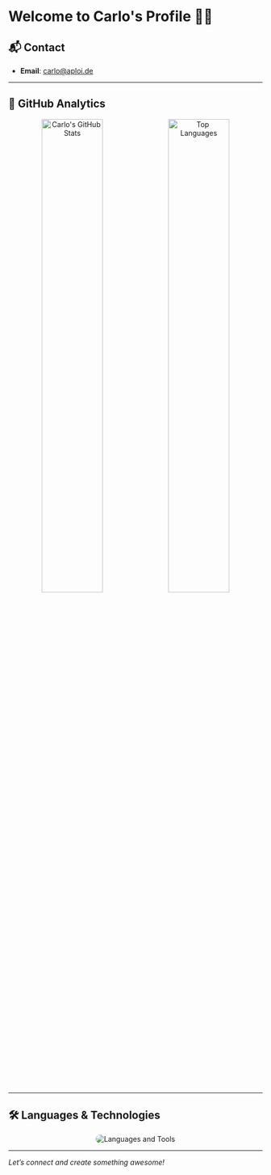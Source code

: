 # Welcome to Carlo's Profile 🧑‍💻

## 📬 Contact
- **Email**: [carlo@aploi.de](mailto:carlo@aploi.de)

---

## 🚀 GitHub Analytics
<p align="center">
  <img alt="Carlo's GitHub Stats" src="https://github-readme-stats-eight-theta.vercel.app/api?username=cesp99&show_icons=true&theme=tokyonight&include_all_commits=true&count_private=true" width="49%"/>
  <img alt="Top Languages" src="https://github-readme-stats-eight-theta.vercel.app/api/top-langs/?username=cesp99&layout=compact&langs_count=8&theme=tokyonight" width="49%"/>
</p>

---

## 🛠️ Languages & Technologies
<p align="center">
  <img src="https://skillicons.dev/icons?i=java,kotlin,ruby,swift,rust,go,nodejs,js,python,html,css,docker,git" alt="Languages and Tools" style="border-radius: 10px;"/>
</p>

---

*Let’s connect and create something awesome!*